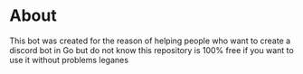 # About

This bot was created for the reason of helping people who want to create a discord bot in Go but do not know this repository is 100% free if you want to use it without problems leganes 
